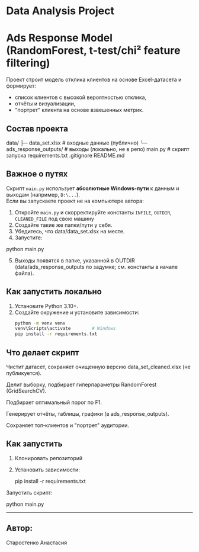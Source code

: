 # Data Analysis Project

# Ads Response Model (RandomForest, t-test/chi² feature filtering)

Проект строит модель отклика клиентов на основе Excel-датасета и формирует:
- список клиентов с высокой вероятностью отклика,
- отчёты и визуализации,
- "портрет" клиента на основе взвешенных метрик.


## Состав проекта
data/
├─ data_set.xlsx # входные данные (публично)
└─ ads_response_outputs/ # выходы (локально, не в репо)
main.py # скрипт запуска 
requirements.txt
.gitignore
README.md


## Важное о путях

Скрипт `main.py` использует **абсолютные Windows‑пути** к данным и выходам (например, `D:\...`).  
Если вы запускаете проект не на компьютере автора:
1. Откройте `main.py` и скорректируйте константы `INFILE`, `OUTDIR`, `CLEANED_FILE` под свою машину
2. Создайте такие же папки/пути у себя.
3. Убедитесь, что data/data_set.xlsx на месте.
4. Запустите: 

python main.py

5. Выходы появятся в папке, указанной в OUTDIR (data/ads_response_outputs по задумке; см. константы в начале файла).


## Как запустить локально
1. Установите Python 3.10+.
2. Создайте окружение и установите зависимости:
   ```bash
   python -m venv venv
   venv\Scripts\activate        # Windows
   pip install -r requirements.txt

## Что делает скрипт

Чистит датасет, сохраняет очищенную версию data_set_cleaned.xlsx (не публикуется).

Делит выборку, подбирает гиперпараметры RandomForest (GridSearchCV).

Подбирает оптимальный порог по F1.

Генерирует отчёты, таблицы, графики (в ads_response_outputs).

Сохраняет топ‑клиентов и "портрет" аудитории.

## Как запустить
1. Клонировать репозиторий
2. Установить зависимости:  
 
   pip install -r requirements.txt

Запустить скрипт:

python main.py

----
## Автор:
Старостенко Анастасия
